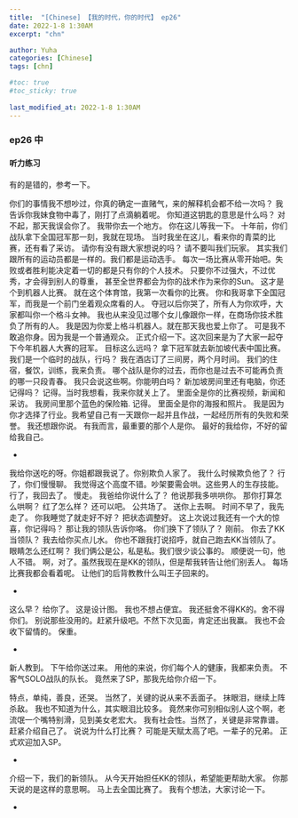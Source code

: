 ```yaml
---
title:  "[Chinese] 【我的时代，你的时代】 ep26"
date: 2022-1-8 1:30AM
excerpt: "chn"

author: Yuha
categories: [Chinese]
tags: [chn]

#toc: true
#toc_sticky: true
 
last_modified_at: 2022-1-8 1:30AM
---
```


### ep26 中

#### 听力练习
有的是错的，参考一下。

你们的事情我不想吵过，你真的确定一直赌气，来的解释机会都不给一次吗？
我告诉你我妹食物中毒了，刚打了点滴躺着呢。
你知道这钥匙的意思是什么吗？
对不起，那天我误会你了。
我带你去一个地方。
你在这儿等我一下。
十年前，你们战队拿下全国冠军那一刻，我就在现场。
当时我坐在这儿，看来你的青菜的比赛，还有看了采访。
请你有没有跟大家想说的吗？
请不要叫我们玩家。
其实我们跟所有的运动员都是一样的。我们都是运动选手。
每次一场比赛从零开始吧。失败或者胜利能决定着一切的都是只有你的个人技术。
只要你不过强大，不过优秀，才会得到别人的尊重，
甚至全世界都会为你的战术作为来你的Sun。
这才是个到机器人比赛。
就在这个体育馆，我第一次看你的比赛。
你和我哥拿下全国冠军，而我是一个前门坐着观众席看的人。
夺冠以后你哭了，所有人为你欢呼，大家都叫你一个格斗女神。
我也从来没见过哪个女儿像跟你一样，在商场你技术胜负了所有的人。
我是因为你爱上格斗机器人。就在那天我也爱上你了。
可是我不敢追你身。因为我是一个普通观众。
正式介绍一下。这次回来是为了大家一起夺下今年机器人大赛的冠军。
目标这么远吗？
拿下冠军就去新加坡代表中国比赛。
我们是一个临时的战队，行吗？
我在酒店订了三间房，两个月时间。
我们的住宿，餐饮，训练，我来负责。
哪个战队是你的过去，而你也是过去不可能再负责的哪一只段青春。
我只会说这些啊。你能明白吗？
新加坡房间里还有电脑，你还记得吗？
记得。当时我想看，我来你就关上了。
里面全是你的比赛视频，新闻和采访。
我房间里那个蓝色的保险箱.
记得。
里面全是你的海报和照片。
我是因为你才选择了行业。我希望自己有一天跟你一起并且作战，一起经历所有的失败和荣誉。
我还想跟你说。
有我而言，最重要的那个人是你。
最好的我给你，不好的留给我自己。

-
我给你送吃的呀。你姐都跟我说了。你别欺负人家了。
我什么时候欺负他了？
行了，你们慢慢聊。
我觉得这个高度不错。吵架要需会哄。这些男人的生存技能。
行了，我回去了。
慢走。
我爸给你说什么了？
他说那我多哄哄你。
那你打算怎么哄啊？
红了怎么样？
还可以吧。
公共场了。
送你上去啊。
时间不早了，我先走了。
你我睡觉了就走好不好？
把状态调整好。
这上次说过我还有一个大的惊喜，你记得吗？
那让我的领队告诉你咯。
你们换下了领队了？
刚前。
你去了KK当领队？
我去给你买点儿水。
你也不跟我打说招呼，就自己跑去KK当领队了。
眼睛怎么还红啊？
我们俩公是公，私是私。我们很少谈公事的。
顺便说一句，他人不错。
啊，对了。虽然我现在是KK的领队，但是帮我转告让他们别丢人。
每场比赛我都会看着呢。
让他们的后背教教什么叫王子回来的。

-
这么早？
给你了。
这是设计图。
我也不想占便宜。
我还挺舍不得KK的。舍不得你们。
别说那些没用的。赶紧升级吧。不然下次见面，肯定还出我赢。
我也不会收下留情的。
保重。

-
新人教到。
下午给你送过来。
用他的来说，你们每个人的健康，我都来负责。
不客气SOLO战队的队长。
竟然来了SP，那我先给你介绍一下。

特点，单纯，善良，还哭。
当然了，关键的说从来不丢面子。
抹眼泪，继续上阵杀敌。
我也不知道为什么，其实眼泪比较多。
竟然来你可别相似别人这个啊，老流氓一个嘴特别滑，见到美女老宏大。
我有社会性。当然了，关键是非常靠谱。
赶紧介绍自己了。
说说为什么打比赛？
可能是天赋太高了吧。一辈子的兄弟。
正式欢迎加入SP。

-
介绍一下，我们的新领队。
从今天开始担任KK的领队，希望能更帮助大家。
你那天说的是这样的意思啊。
马上去全国比赛了。
我有个想法，大家讨论一下。

-
